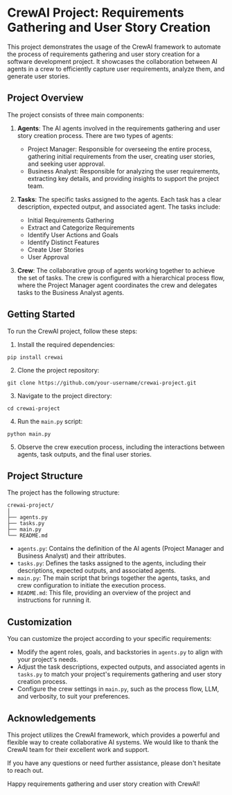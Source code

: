 # CrewAI Project: Requirements Gathering and User Story Creation

This project demonstrates the usage of the CrewAI framework to automate the process of requirements gathering and user story creation for a software development project. It showcases the collaboration between AI agents in a crew to efficiently capture user requirements, analyze them, and generate user stories.

## Project Overview

The project consists of three main components:

1. **Agents**: The AI agents involved in the requirements gathering and user story creation process. There are two types of agents:
   - Project Manager: Responsible for overseeing the entire process, gathering initial requirements from the user, creating user stories, and seeking user approval.
   - Business Analyst: Responsible for analyzing the user requirements, extracting key details, and providing insights to support the project team.

2. **Tasks**: The specific tasks assigned to the agents. Each task has a clear description, expected output, and associated agent. The tasks include:
   - Initial Requirements Gathering
   - Extract and Categorize Requirements
   - Identify User Actions and Goals
   - Identify Distinct Features
   - Create User Stories
   - User Approval

3. **Crew**: The collaborative group of agents working together to achieve the set of tasks. The crew is configured with a hierarchical process flow, where the Project Manager agent coordinates the crew and delegates tasks to the Business Analyst agents.

## Getting Started

To run the CrewAI project, follow these steps:

1. Install the required dependencies:
```
pip install crewai
```
2. Clone the project repository:
```
git clone https://github.com/your-username/crewai-project.git
```
3. Navigate to the project directory:
```
cd crewai-project
```
4. Run the `main.py` script:
```
python main.py
```
5. Observe the crew execution process, including the interactions between agents, task outputs, and the final user stories.

## Project Structure

The project has the following structure:
```
crewai-project/
│
├── agents.py
├── tasks.py
├── main.py
└── README.md
```
- `agents.py`: Contains the definition of the AI agents (Project Manager and Business Analyst) and their attributes.
- `tasks.py`: Defines the tasks assigned to the agents, including their descriptions, expected outputs, and associated agents.
- `main.py`: The main script that brings together the agents, tasks, and crew configuration to initiate the execution process.
- `README.md`: This file, providing an overview of the project and instructions for running it.

## Customization

You can customize the project according to your specific requirements:

- Modify the agent roles, goals, and backstories in `agents.py` to align with your project's needs.
- Adjust the task descriptions, expected outputs, and associated agents in `tasks.py` to match your project's requirements gathering and user story creation process.
- Configure the crew settings in `main.py`, such as the process flow, LLM, and verbosity, to suit your preferences.

## Acknowledgements

This project utilizes the CrewAI framework, which provides a powerful and flexible way to create collaborative AI systems. We would like to thank the CrewAI team for their excellent work and support.

If you have any questions or need further assistance, please don't hesitate to reach out.

Happy requirements gathering and user story creation with CrewAI!